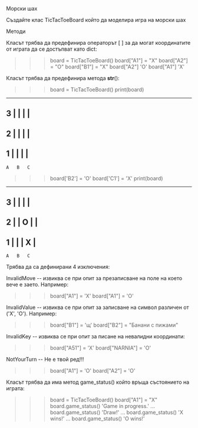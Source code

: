 Морски шах

Създайте клас TicTacToeBoard който да моделира игра на морски шах

Методи

Класът трябва да предефинира операторът [ ]
за да могат координатите от играта да се достъпват като dict:

>>> board = TicTacToeBoard()
>>> board["A1"] = "X"
>>> board["A2"] = "O"
>>> board["B1"] = "X"
>>> board["A2"]
'O'
>>> board["A1"]
'X'

Класът трябва да предефинира метода __str__():

>>> board = TicTacToeBoard()
>>> print(board)

  -------------
3 |   |   |   |
  -------------
2 |   |   |   |
  -------------
1 |   |   |   |
  -------------
    A   B   C

>>> board['B2'] = 'O'
>>> board['C1'] = 'X'
>>> print(board)

  -------------
3 |   |   |   |
  -------------
2 |   | O |   |
  -------------
1 |   |   | X |
  -------------
    A   B   C

>>>

Трябва да са дефинирани 4 изключения:

InvalidMove -- извиква се при опит за презаписване на поле на което вече е заето. Например:

>>> board["A1"] = 'X'
>>> board["A1"] = 'O'

InvalidValue -- извиква се при опит за записване на символ различен от ('X', 'O'). Например:

>>> board["B1"] = 'щ'
>>> board["B2"] = "Банани с пижами"

InvalidKey -- извиква се при опит за писане на невалидни координати:

>>> board["A51"] = 'X'
>>> board["NARNIA"] = 'O'

NotYourTurn -- Не е твой ред!!!

>>> board["A1"] = 'O'
>>> board["A2"] = 'O'

Класът трябва да има метод game_status() който връща състоянието на играта:

>>> board = TicTacToeBoard()
>>> board["A1"] = "X"
>>> board.game_status()
'Game in progress.'
...
>>> board.game_status()
'Draw!'
...
>>> board.game_status()
'X wins!'
...
>>> board.game_status()
'O wins!'
